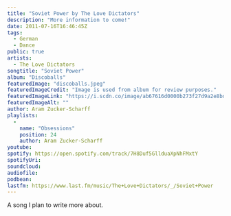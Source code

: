 ```yaml
---
title: "Soviet Power by The Love Dictators"
description: "More information to come!"
date: 2011-07-16T16:46:45Z
tags:
  - German
  - Dance
public: true
artists:
  - The Love Dictators
songtitle: "Soviet Power"
album: "Discoballs"
featuredImage: "discoballs.jpeg"
featuredImageCredit: "Image is used from album for review purposes."
featuredImageLink: "https://i.scdn.co/image/ab67616d0000b273f27d9a2e8bdf7f03b1fc4c74"
featuredImageAlt: ""
author: Aram Zucker-Scharff
playlists:
  -
    name: "Obsessions"
    position: 24
    author: Aram Zucker-Scharff
youtube: 
spotify: https://open.spotify.com/track/7H8Duf5GllduaXpNhFMxtY
spotifyUri: 
soundcloud:
audiofile:
podbean:
lastfm: https://www.last.fm/music/The+Love+Dictators/_/Soviet+Power
---
```


A song I plan to write more about.
		